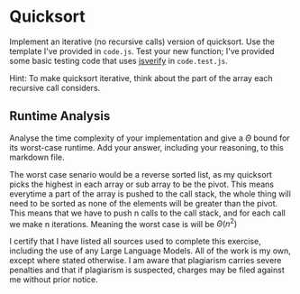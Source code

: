 # Quicksort

Implement an iterative (no recursive calls) version of quicksort. Use the
template I've provided in `code.js`. Test your new function; I've provided some
basic testing code that uses [jsverify](https://jsverify.github.io/) in
`code.test.js`.

Hint: To make quicksort iterative, think about the part of the array each
recursive call considers.

## Runtime Analysis

Analyse the time complexity of your implementation and give a $\Theta$ bound for
its worst-case runtime. Add your answer, including your reasoning, to this
markdown file.

The worst case senario would be a reverse sorted list, as my quicksort picks the highest in each array or sub array to be the pivot. This means everytime a part of the array is pushed to the call stack, the whole thing will need to be sorted as none of the elements will be greater than the pivot. This means that we have to push n calls to the call stack, and for each call we make n iterations. Meaning the worst case is will be $\Theta(n^2)$


I certify that I have listed all sources used to complete this exercise, including the use of any Large Language Models. All of the work is my own, except where stated otherwise. I am aware that plagiarism carries severe penalties and that if plagiarism is suspected, charges may be filed against me without prior notice.
